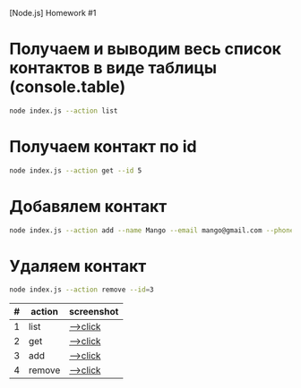 [Node.js] Homework #1

# Получаем и выводим весь список контактов в виде таблицы (console.table)

```bash
node index.js --action list
```

# Получаем контакт по id

```bash
node index.js --action get --id 5
```

# Добавялем контакт

```bash
node index.js --action add --name Mango --email mango@gmail.com --phone 322-22-22
```

# Удаляем контакт

```bash
node index.js --action remove --id=3
```

| #   | action | screenshot                         |
| --- | ------ | ---------------------------------- |
| 1   | list   | [-->click](https://ibb.co/Sc0Pmpd) |
| 2   | get    | [-->click](https://ibb.co/m9nKfJ3) |
| 3   | add    | [-->click](https://ibb.co/BywTG1J) |
| 4   | remove | [-->click](https://ibb.co/MfKbt9d) |
